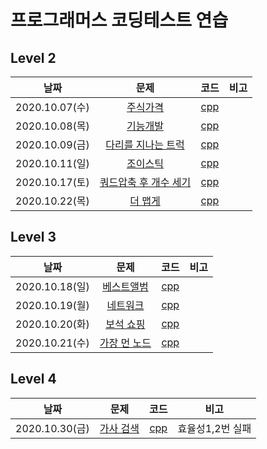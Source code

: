 # 프로그래머스 코딩테스트 연습

## Level  2

|      날짜      |                             문제                             |                             코드                             | 비고 |
| :------------: | :----------------------------------------------------------: | :----------------------------------------------------------: | :--: |
| 2020.10.07(수) | [주식가격](https://programmers.co.kr/learn/courses/30/lessons/42584) | [cpp](https://github.com/oleeyoung520/coding_test_practice/blob/master/Programmers/cpp/_20.10.07(수)_주식가격.cpp) |      |
| 2020.10.08(목) | [기능개발](https://programmers.co.kr/learn/courses/30/lessons/42586) | [cpp](https://github.com/oleeyoung520/coding_test_practice/blob/master/Programmers/cpp/_20.10.08(목)_기능개발.cpp) |      |
| 2020.10.09(금) | [다리를 지나는 트럭](https://programmers.co.kr/learn/courses/30/lessons/42583) | [cpp](https://github.com/oleeyoung520/coding_test_practice/blob/master/Programmers/cpp/_20.10.09(금)_다리를_지나는_트럭.cpp) |      |
| 2020.10.11(일) | [조이스틱](https://programmers.co.kr/learn/courses/30/lessons/42860) | [cpp](https://github.com/oleeyoung520/coding_test_practice/blob/master/Programmers/cpp/_20.10.11(일)_조이스틱.cpp) |      |
| 2020.10.17(토) | [쿼드압축 후 개수 세기](https://programmers.co.kr/learn/courses/30/lessons/68936) | [cpp](https://github.com/oleeyoung520/coding_test_practice/blob/master/Programmers/cpp/_20.10.17(토)_쿼드압축_후_개수_세기.cpp) |      |
| 2020.10.22(목) | [더 맵게](https://programmers.co.kr/learn/courses/30/lessons/42626) | [cpp](https://github.com/oleeyoung520/coding_test_practice/blob/master/Programmers/cpp/_20.10.22(목)_더_맵게.cpp) |      |



## Level 3

|      날짜      |                             문제                             |                             코드                             | 비고 |
| :------------: | :----------------------------------------------------------: | :----------------------------------------------------------: | :--: |
| 2020.10.18(일) | [베스트앨범](https://programmers.co.kr/learn/courses/30/lessons/42579) | [cpp](https://github.com/oleeyoung520/coding_test_practice/blob/master/Programmers/cpp/_20.10.18(일)_베스트앨범.cpp) |      |
| 2020.10.19(월) | [네트워크](https://programmers.co.kr/learn/courses/30/lessons/43162) | [cpp](https://github.com/oleeyoung520/coding_test_practice/blob/master/Programmers/cpp/_20.10.19(월)_네트워크.cpp) |      |
| 2020.10.20(화) | [보석 쇼핑](https://programmers.co.kr/learn/courses/30/lessons/67258) | [cpp](https://github.com/oleeyoung520/coding_test_practice/blob/master/Programmers/cpp/_20.10.20(화)_보석_쇼핑.cpp) |      |
| 2020.10.21(수) | [가장 먼 노드](https://programmers.co.kr/learn/courses/30/lessons/49189) | [cpp](https://github.com/oleeyoung520/coding_test_practice/blob/master/Programmers/cpp/_20.10.21(수)_가장_먼_노드.cpp) |      |



## Level 4

|      날짜      |                             문제                             |                             코드                             |       비고       |
| :------------: | :----------------------------------------------------------: | :----------------------------------------------------------: | :--------------: |
| 2020.10.30(금) | [가사 검색](https://programmers.co.kr/learn/courses/30/lessons/60060) | [cpp](https://github.com/oleeyoung520/coding_test_practice/blob/master/Programmers/cpp/_20.10.30(금)_가사_검색_효율성_실패.cpp) | 효율성1,2번 실패 |





